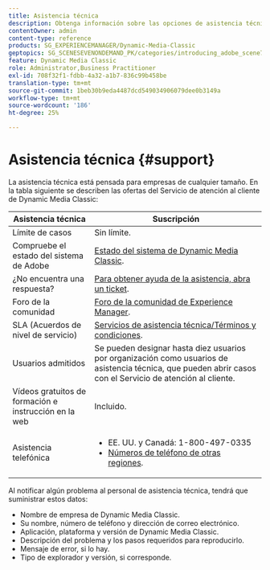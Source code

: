 ```yaml
---
title: Asistencia técnica
description: Obtenga información sobre las opciones de asistencia técnica.
contentOwner: admin
content-type: reference
products: SG_EXPERIENCEMANAGER/Dynamic-Media-Classic
geptopics: SG_SCENESEVENONDEMAND_PK/categories/introducing_adobe_scene7
feature: Dynamic Media Classic
role: Administrator,Business Practitioner
exl-id: 708f32f1-fdbb-4a32-a1b7-836c99b458be
translation-type: tm+mt
source-git-commit: 1beb30b9eda4487dcd549034906079dee0b3149a
workflow-type: tm+mt
source-wordcount: '186'
ht-degree: 25%

---
```


# Asistencia técnica {#support}

La asistencia técnica está pensada para empresas de cualquier tamaño. En la tabla siguiente se describen las ofertas del Servicio de atención al cliente de Dynamic Media Classic:

| Asistencia técnica | Suscripción |
|--- |--- |
| Límite de casos | Sin límite. |
| Compruebe el estado del sistema de Adobe | [Estado del sistema de Dynamic Media Classic](https://status.adobe.com/products/1175). |
| ¿No encuentra una respuesta? | [Para obtener ayuda de la asistencia, abra un ticket](https://experienceleague.adobe.com/?support-solution=General#support). |
| Foro de la comunidad | [Foro de la comunidad de Experience Manager](https://experienceleaguecommunities.adobe.com/t5/adobe-experience-manager/ct-p/adobe-experience-manager-community). |
| SLA (Acuerdos de nivel de servicio) | [Servicios de asistencia técnica/Términos y condiciones](https://helpx.adobe.com/support/programs/support-policies-terms-conditions.html). |
| Usuarios admitidos | Se pueden designar hasta diez usuarios por organización como usuarios de asistencia técnica, que pueden abrir casos con el Servicio de atención al cliente. |
| Vídeos gratuitos de formación e instrucción en la web | Incluido. |
| Asistencia telefónica | <ul><li>EE. UU. y Canadá: 1-800-497-0335 </li><li>[Números de teléfono de otras regiones](https://helpx.adobe.com/contact/dma-external/DMACustomeCareRegionalPhoneNumbers.html).</li></ul> |

<!-- |Create a support case| [https://helpx.adobe.com/enterprise/admin-guide.html/enterprise/using/support-for-experience-cloud.ug.html](https://helpx.adobe.com/enterprise/admin-guide.html/enterprise/using/support-for-experience-cloud.ug.html) | -->

Al notificar algún problema al personal de asistencia técnica, tendrá que suministrar estos datos:

* Nombre de empresa de Dynamic Media Classic.
* Su nombre, número de teléfono y dirección de correo electrónico.
* Aplicación, plataforma y versión de Dynamic Media Classic.
* Descripción del problema y los pasos requeridos para reproducirlo.
* Mensaje de error, si lo hay.
* Tipo de explorador y versión, si corresponde.
